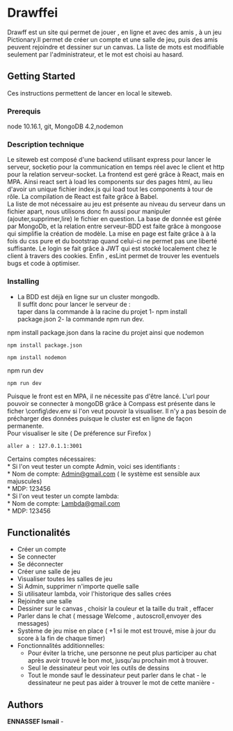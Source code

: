 # Drawffei

Drawff est un site qui permet de jouer , en ligne et avec des amis , à un jeu Pictionary.Il permet de créer un compte et une salle de jeu, puis des amis peuvent rejoindre et dessiner sur un canvas. La liste de mots est modifiable seulement par l'administrateur, et le mot est choisi au hasard.


## Getting Started

Ces instructions permettent de lancer en local le siteweb.

### Prerequis

node 10.16.1, git, MongoDB 4.2,nodemon

### Description technique
Le siteweb est composé d'une backend utilisant express pour lancer le serveur, socketio pour la communication en temps réel avec le client et http pour la relation serveur-socket. La frontend est geré grâce à React, mais en MPA. Ainsi react sert à load les components sur des pages html, au lieu d'avoir un unique fichier index.js qui load tout les components à tour de rôle. La compilation de React est faite grâce à Babel.<br />
    La liste de mot nécessaire au jeu est présente au niveau du serveur dans un fichier apart, nous utilisons donc fn aussi pour manipuler (ajouter,supprimer,lire) le fichier en question.
    La base de donnée est gérée par MongoDb, et la relation entre serveur-BDD est faite grâce à mongoose qui simplifie la création de modèle. La mise en page est faite grâce à à la fois du css pure et du bootstrap quand celui-ci ne permet pas une liberté suffisante. Le login se fait grâce à JWT qui est stocké localement chez le client à travers des cookies. Enfin , esLint permet de trouver les eventuels bugs et code à optimiser.<br />

### Installing

 *  La BDD est déjà en ligne sur un cluster mongodb. <br /> Il suffit donc pour lancer le serveur de :<br />taper dans la commande à la racine du projet 1- npm install package.json 2- la commande npm run dev. 

npm install package.json dans la racine du projet ainsi que nodemon
```
npm install package.json
```
```
npm install nodemon
```
npm run dev

```
npm run dev
```

Puisque le front est en MPA, il ne nécessite pas d'être lancé. L'url pour pouvoir se connecter à mongoDB grâce à Compass est présente dans le ficher \config\dev.env  si l'on veut pouvoir la visualiser. Il n'y a pas besoin de précharger des données puisque le  cluster est en ligne de façon permanente. <br />
 Pour visualiser le site ( De préference sur Firefox )
 ```
aller a : 127.0.1.1:3001
```   

Certains comptes nécessaires:<br />
    *  Si l'on veut tester un compte Admin, voici ses identifiants : <br />
        *  Nom de compte: Admin@gmail.com  ( le système est sensible aux majuscules)<br />
        *  MDP: 123456<br />
    *  Si l'on veut tester un compte lambda: <br />
        *  Nom de compte: Lambda@gmail.com <br />
        *  MDP: 123456 <br />

##  Functionalités
   *   Créer un compte <br />
   *  Se connecter <br /> 
   *  Se déconnecter <br /> 
   *  Créer une salle de jeu <br />
   *  Visualiser toutes les salles de jeu <br />
   *  Si Admin, supprimer n'importe quelle salle <br />
   *  Si utilisateur lambda, voir l'historique des salles crées <br />
   *  Rejoindre une salle <br />
   *  Dessiner sur le canvas , choisir la couleur et la taille du trait , effacer <br />
   *  Parler dans le chat ( message Welcome , autoscroll,envoyer des messages) <br /> 
   *  Système de jeu mise en place ( +1 si le mot est trouvé, mise à jour du score à la fin de chaque timer) <br />
   *  Fonctionnalités additionnelles: <br />
       *  Pour éviter la triche, une personne ne peut plus  participer au chat après avoir trouvé le bon mot, jusqu'au prochain mot à trouver. <br />
       *  Seul le dessinateur peut voir les outils de dessins <br />
       * Tout le monde sauf le dessinateur peut parler dans le chat - le dessinateur ne peut pas aider à trouver le mot de cette manière -





 

## Authors

 **ENNASSEF Ismail** - 








